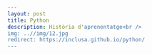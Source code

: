 ```yaml
---
layout: post
title: Python
description: Història d'aprenentatge<br />
img: ..//img/12.jpg
redirect: https://inclusa.github.io/python/
---
```


